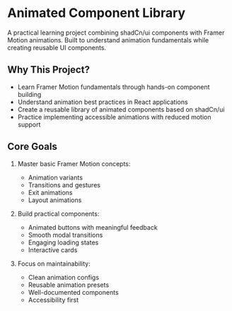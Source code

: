 # Animated Component Library

A practical learning project combining shadCn/ui components with Framer Motion animations. Built to understand animation fundamentals while creating reusable UI components.

## Why This Project?

- Learn Framer Motion fundamentals through hands-on component building
- Understand animation best practices in React applications
- Create a reusable library of animated components based on shadCn/ui
- Practice implementing accessible animations with reduced motion support

## Core Goals

1. Master basic Framer Motion concepts:

   - Animation variants
   - Transitions and gestures
   - Exit animations
   - Layout animations

2. Build practical components:

   - Animated buttons with meaningful feedback
   - Smooth modal transitions
   - Engaging loading states
   - Interactive cards

3. Focus on maintainability:
   - Clean animation configs
   - Reusable animation presets
   - Well-documented components
   - Accessibility first
